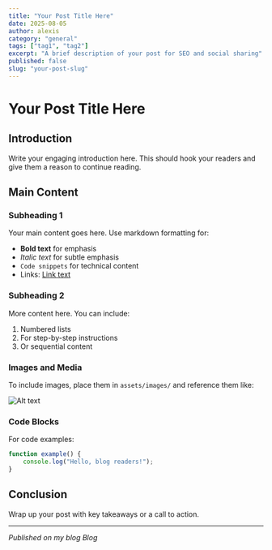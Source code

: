 ```yaml
---
title: "Your Post Title Here"
date: 2025-08-05
author: alexis
category: "general"
tags: ["tag1", "tag2"]
excerpt: "A brief description of your post for SEO and social sharing"
published: false
slug: "your-post-slug"
---
```


# Your Post Title Here

## Introduction

Write your engaging introduction here. This should hook your readers and give them a reason to continue reading.

## Main Content

### Subheading 1

Your main content goes here. Use markdown formatting for:

- **Bold text** for emphasis
- *Italic text* for subtle emphasis
- `Code snippets` for technical content
- Links: [Link text](https://example.com)

### Subheading 2

More content here. You can include:

1. Numbered lists
2. For step-by-step instructions
3. Or sequential content

### Images and Media

To include images, place them in `assets/images/` and reference them like:

![Alt text](../assets/images/your-image.jpg)

### Code Blocks

For code examples:

```javascript
function example() {
    console.log("Hello, blog readers!");
}
```

## Conclusion

Wrap up your post with key takeaways or a call to action.

---

*Published on my blog Blog*
